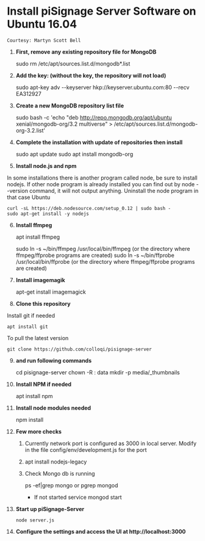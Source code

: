 # Install piSignage Server Software on Ubuntu 16.04
    
    Courtesy: Martyn Scott Bell


1. **First, remove any existing repository file for MongoDB**


    sudo rm /etc/apt/sources.list.d/mongodb*.list


2. **Add the key: (without the key, the repository will not load)**


    sudo apt-key adv --keyserver hkp://keyserver.ubuntu.com:80 --recv EA312927


3. **Create a new MongoDB repository list file**

    
    sudo bash -c 'echo "deb http://repo.mongodb.org/apt/ubuntu xenial/mongodb-org/3.2 multiverse" > /etc/apt/sources.list.d/mongodb-org-3.2.list'


4. **Complete the installation with update of repositories then install**


    sudo apt update
    sudo apt install mongodb-org



5. **Install node.js and npm**

In some installations there is another program called node, be sure to install nodejs. If other node program is already installed you can find out by node --version command, it will not output anything. Uninstall the node program in that case
Ubuntu

   
    curl -sL https://deb.nodesource.com/setup_0.12 | sudo bash -
    sudo apt-get install -y nodejs


6. **Install ffmpeg**

    
    apt install ffmpeg


    sudo ln -s ~/bin/ffmpeg /usr/local/bin/ffmpeg  (or the directory where ffmpeg/ffprobe programs are created)
    sudo ln -s ~/bin/ffprobe /usr/local/bin/ffprobe  (or the directory where ffmpeg/ffprobe programs are created)


7. **Install imagemagik**


    apt-get install imagemagick

8. **Clone this repository**

Install git if needed
 
    apt install git
     

To pull the latest version
    
    git clone https://github.com/colloqi/pisignage-server 
     
9. **and run following commands**
    
    
     cd pisignage-server
     chown -R <user>:<group> data
     mkdir -p media/_thumbnails
    
10. **Install NPM if needed**

        
    apt install npm
    
11. **Install node modules needed**

    
    npm install

12. **Few more checks**

    1. Currently network port is configured as 3000 in local server. Modify in the file config/env/development.js for the port
    2. apt install nodejs-legacy
    3. Check Mongo db  is running
        
        
        ps -ef|grep mongo
        or
        pgrep mongod

        - If not started
            service mongod start

13. **Start up piSignage-Server**

    
        node server.js
        
        
14. **Configure the settings and access the UI at http://localhost:3000**

